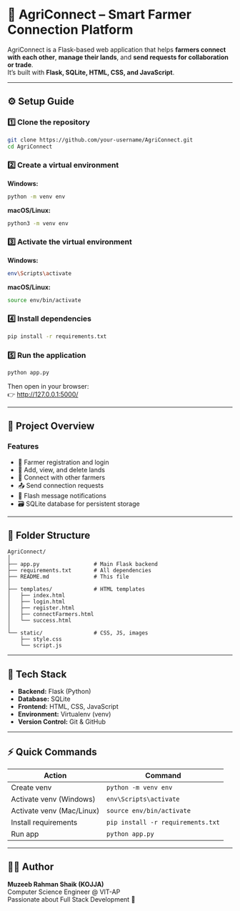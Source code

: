 # 🌾 AgriConnect – Smart Farmer Connection Platform

AgriConnect is a Flask-based web application that helps **farmers connect with each other**, **manage their lands**, and **send requests for collaboration or trade**.  
It’s built with **Flask, SQLite, HTML, CSS, and JavaScript**.

---

## ⚙️ Setup Guide

### 1️⃣ Clone the repository
```bash
git clone https://github.com/your-username/AgriConnect.git
cd AgriConnect
```

### 2️⃣ Create a virtual environment
**Windows:**
```bash
python -m venv env
```

**macOS/Linux:**
```bash
python3 -m venv env
```

### 3️⃣ Activate the virtual environment

**Windows:**
```bash
env\Scripts\activate
```

**macOS/Linux:**
```bash
source env/bin/activate
```

### 4️⃣ Install dependencies
```bash
pip install -r requirements.txt
```

### 5️⃣ Run the application
```bash
python app.py
```
Then open in your browser:  
👉 http://127.0.0.1:5000/

---

## 🧠 Project Overview

### Features
- 🌱 Farmer registration and login  
- 🌾 Add, view, and delete lands  
- 🔗 Connect with other farmers  
- 📤 Send connection requests  
- 💬 Flash message notifications  
- 🗃️ SQLite database for persistent storage  

---

## 🧩 Folder Structure
```
AgriConnect/
│
├── app.py                 # Main Flask backend
├── requirements.txt       # All dependencies
├── README.md              # This file
│
├── templates/             # HTML templates
│   ├── index.html
│   ├── login.html
│   ├── register.html
│   ├── connectFarmers.html
│   └── success.html
│
└── static/                # CSS, JS, images
    ├── style.css
    └── script.js
```

---

## 🧰 Tech Stack
- **Backend:** Flask (Python)
- **Database:** SQLite
- **Frontend:** HTML, CSS, JavaScript
- **Environment:** Virtualenv (venv)
- **Version Control:** Git & GitHub

---

## ⚡ Quick Commands

| Action | Command |
|--------|----------|
| Create venv | `python -m venv env` |
| Activate venv (Windows) | `env\Scripts\activate` |
| Activate venv (Mac/Linux) | `source env/bin/activate` |
| Install requirements | `pip install -r requirements.txt` |
| Run app | `python app.py` |

---

## 🧑‍💻 Author
**Muzeeb Rahman Shaik (KOJJA)**  
Computer Science Engineer @ VIT-AP  
Passionate about Full Stack Development 🚀
